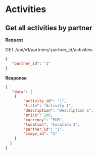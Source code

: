 # Activities

## Get all activities by partner

**Request**

GET /api/v1/partners/:partner_id/activities

```json
{
   "partner_id": "1"
}
```

**Response**

```json
{
   "data": [
    {
        "activity_id": "1",
        "title": "Activity 1",
        "description": "Description 1",
        "price": 100,
        "currency": "EUR",
        "location": "Location 1",
        "partner_id": "1",
        "image_id": "1"
    }
  ]
}
```